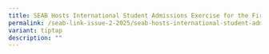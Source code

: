 ```yaml
---
title: SEAB Hosts International Student Admissions Exercise for the First Time
permalink: /seab-link-issue-2-2025/seab-hosts-international-student-admissions-exercise-for-the-first-time/
variant: tiptap
description: ""
---
```

